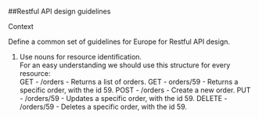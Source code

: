 ##Restful API design guidelines

Context

Define a common set of guidelines for Europe for Restful API design.

1) Use nouns for resource identification.<br>
   For an easy understanding we should use this structure for every resource:<br>
   GET - /orders - Returns a list of orders.
   GET - orders/59 - Returns a specific order, with the id 59.
   POST - /orders - Create a new order.
   PUT - /orders/59 - Updates a specific order, with the id 59.
   DELETE - /orders/59 - Deletes a specific order, with the id 59.

